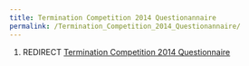 ```yaml
---
title: Termination Competition 2014 Questionannaire
permalink: /Termination_Competition_2014_Questionannaire/
---
```


1.  REDIRECT [Termination Competition 2014 Questionnaire](/Termination_Competition_2014_Questionnaire "wikilink")
